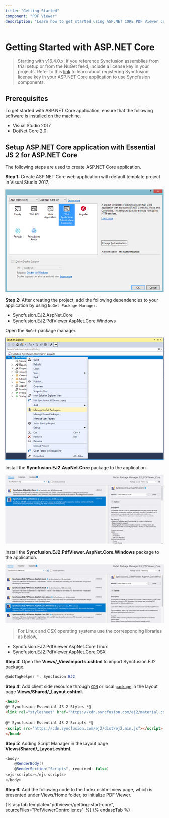 ```yaml
---
title: "Getting Started"
component: "PDF Viewer"
description: "Learn how to get started using ASP.NET CORE PDF Viewer component through simple steps."
---
```


# Getting Started with ASP.NET Core

> Starting with v16.4.0.x, if you reference Syncfusion assemblies from trial setup or from the NuGet feed, include a license key in your projects. Refer to this [link](https://help.syncfusion.com/common/essential-studio/licensing/license-key) to learn about registering Syncfusion license key in your ASP.NET Core application to use Syncfusion components.

## Prerequisites

To get started with ASP.NET Core application, ensure that the following software is installed on the machine.
* Visual Studio 2017
* DotNet Core 2.0

## Setup ASP.NET Core application with Essential JS 2 for ASP.NET Core

The following steps are used to create ASP.NET Core application.

**Step 1:** Create ASP.NET Core web application with default template project in Visual Studio 2017.

![Alt text](./images/default-template.png)

**Step 2:** After creating the project, add the following dependencies to your application by using `NuGet Package Manager`.
* Syncfusion.EJ2.AspNet.Core
* Syncfusion.EJ2.PdfViewer.AspNet.Core.Windows

Open the `NuGet` package manager.

![Alt text](./images/solution-explorer-core.png)

Install the **Syncfusion.EJ2.AspNet.Core** package to the application.

![Alt text](./images/nuget_ej2_core.png)

Install the **Syncfusion.EJ2.PdfViewer.AspNet.Core.Windows** package to the application.

![Alt text](./images/nuget_ej2_pdfviewer_core.png)

>For Linux and OSX operating systems use the corresponding libraries as below,
* Syncfusion.EJ2.PdfViewer.AspNet.Core.Linux
* Syncfusion.EJ2.PdfViewer.AspNet.Core.OSX

**Step 3:** Open the **Views/_ViewImports.cshtml** to import Syncfusion.EJ2 package.

```cs
@addTagHelper *, Syncfusion.EJ2
```

**Step 4:** Add client side resource through [`CDN`](http://ej2.syncfusion.com/15.4.23/documentation/base/deployment.html?lang=typescript#cdn) or local [`package`](https://www.npmjs.com/package/@syncfusion/ej2) in the layout page **Views/Shared/_Layout.cshtml.**

```html
<head>
@* Syncfusion Essential JS 2 Styles *@
<link rel="stylesheet" href="https://cdn.syncfusion.com/ej2/material.css" />

@* Syncfusion Essential JS 2 Scripts *@
<script src="https://cdn.syncfusion.com/ej2/dist/ej2.min.js"></script>
</head>
```

**Step 5:** Adding Script Manager in the layout page **Views/Shared/_Layout.cshtml.**

```cs
<body>
    @RenderBody()
    @RenderSection("Scripts", required: false)
<ejs-scripts></ejs-scripts>
</body>
```

**Step 6:** Add the following code to the Index.cshtml view page, which is presented under Views/Home folder, to initialize PDF Viewer.

{% aspTab template="pdfviewer/getting-start-core", sourceFiles="PdfViewerController.cs" %}
{% endaspTab %}
